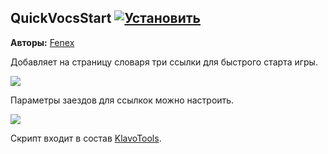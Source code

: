 ## QuickVocsStart [![Установить](http://s43.radikal.ru/i101/1406/15/25aa0cc99cf2.png)](https://github.com/voidmain02/KgScripts/raw/master/scripts/QuickVocsStart.user.js)
**Авторы:** [Fenex](http://klavogonki.ru/u/#/82885/)

Добавляет на страницу словаря три ссылки для быстрого старта игры.

![](http://s006.radikal.ru/i214/1406/0a/feccc2dd0c44.png)

Параметры заездов для ссылкок можно настроить.

![](http://i017.radikal.ru/1406/10/5b3149a1ba7a.png)

Скрипт входит в состав [KlavoTools](https://chrome.google.com/webstore/detail/klavotools/gjfkpldhfcknofacejmlahofmcmhgpic).

